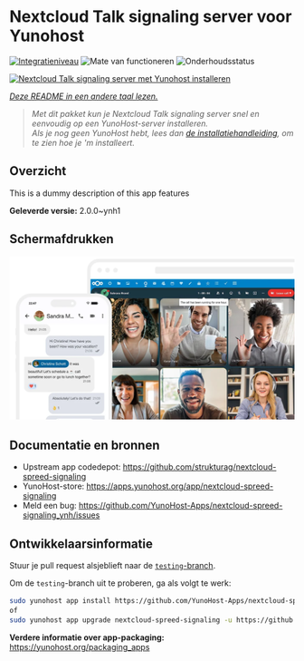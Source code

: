 <!--
NB: Deze README is automatisch gegenereerd door <https://github.com/YunoHost/apps/tree/master/tools/readme_generator>
Hij mag NIET handmatig aangepast worden.
-->

# Nextcloud Talk signaling server voor Yunohost

[![Integratieniveau](https://dash.yunohost.org/integration/nextcloud-spreed-signaling.svg)](https://ci-apps.yunohost.org/ci/apps/nextcloud-spreed-signaling/) ![Mate van functioneren](https://ci-apps.yunohost.org/ci/badges/nextcloud-spreed-signaling.status.svg) ![Onderhoudsstatus](https://ci-apps.yunohost.org/ci/badges/nextcloud-spreed-signaling.maintain.svg)

[![Nextcloud Talk signaling server met Yunohost installeren](https://install-app.yunohost.org/install-with-yunohost.svg)](https://install-app.yunohost.org/?app=nextcloud-spreed-signaling)

*[Deze README in een andere taal lezen.](./ALL_README.md)*

> *Met dit pakket kun je Nextcloud Talk signaling server snel en eenvoudig op een YunoHost-server installeren.*  
> *Als je nog geen YunoHost hebt, lees dan [de installatiehandleiding](https://yunohost.org/install), om te zien hoe je 'm installeert.*

## Overzicht

This is a dummy description of this app features


**Geleverde versie:** 2.0.0~ynh1

## Schermafdrukken

![Schermafdrukken van Nextcloud Talk signaling server](./doc/screenshots/nextcloud-hub7-talk-preview.webp)

## Documentatie en bronnen

- Upstream app codedepot: <https://github.com/strukturag/nextcloud-spreed-signaling>
- YunoHost-store: <https://apps.yunohost.org/app/nextcloud-spreed-signaling>
- Meld een bug: <https://github.com/YunoHost-Apps/nextcloud-spreed-signaling_ynh/issues>

## Ontwikkelaarsinformatie

Stuur je pull request alsjeblieft naar de [`testing`-branch](https://github.com/YunoHost-Apps/nextcloud-spreed-signaling_ynh/tree/testing).

Om de `testing`-branch uit te proberen, ga als volgt te werk:

```bash
sudo yunohost app install https://github.com/YunoHost-Apps/nextcloud-spreed-signaling_ynh/tree/testing --debug
of
sudo yunohost app upgrade nextcloud-spreed-signaling -u https://github.com/YunoHost-Apps/nextcloud-spreed-signaling_ynh/tree/testing --debug
```

**Verdere informatie over app-packaging:** <https://yunohost.org/packaging_apps>
